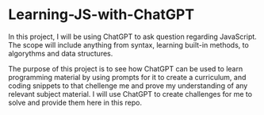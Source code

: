 # Learning-JS-with-ChatGPT

In this project, I will be using ChatGPT to ask question regarding JavaScript. The scope will include anything from syntax, learning built-in methods, to algorythms and data structures.

The purpose of this project is to see how ChatGPT can be used to learn programming material by using prompts for it to create a curriculum, and coding snippets to that chellenge me and prove my understanding of any relevant subject material. I will use ChatGPT to create challenges for me to solve and provide them here in this repo.

